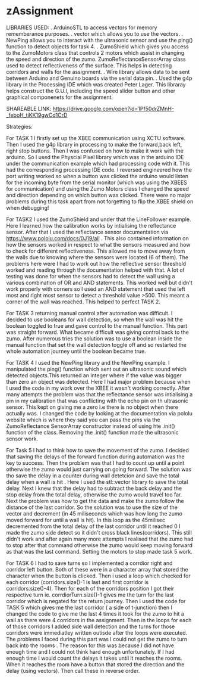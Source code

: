 # zAssignment

LIBRARIES USED:
. ArduinoSTL to access vectors for memory rememberance purposes.
. vector which allows you to use the vectors. 
. NewPing allows you to interact with the ultrasonic sensor and use the ping() function to detect objects for task 4.
. ZumoShield which gives you access to the ZumoMotors class that controls 2 motors which assist in changing the speed and direction of the   zumo. ZumoReflectanceSensorArray class used to detect reflectiveness of the surface. This helps in detecting corridors and walls for the assignment.
. Wire library allows data to be sent between Arduino and Genuino boards via the serial data pin.
. Used the g4p library in the Processing IDE which was created Peter Lager. This libraray helps construct the G.U.I, including the   speed slider button and other graphical componenets for the assignment.

SHAREABLE LINK: https://drive.google.com/open?id=1Pf50drZMnH-_feboH_tiKK19gwCd1CrD

Strategies:

For TASK 1 I firstly set up the XBEE communication using XCTU software. Then I used the g4p library in processing to make the forward,back left, right stop buttons. Then I was confused on how to make it work with the arduino. So I used the Physcial Pixel library which was in the arduino IDE under the communication example which had processing code with it. This had the corresponding processing IDE code. I reversed engineered how the port writing worked so when a button was clicked the arduino would listen for the incoming byte from the serial monitor (which was using the XBEES for communication) and using the Zumo Motors class  I changed the speed and direction depending on which button was clicked. There were no major problems during this task apart from not forgetting to flip the XBEE shield on when debugging!

For TASK2 I used the ZumoShield and under that the LineFollower example. Here I learned how the calibration works by intialising the reflectance sensor. After that I used the reflectance sensor documentation via https://www.pololu.com/docs/0J19/all . This also contained information on how the sensors worked in respect to what the sensors measured and how to check for different reflectiveness. This allowed me to move away from the walls due to knowing where the sensors were located (6 of them). The problems here were I had to work out how the reflective sensor threshold worked and reading through the documentation helped with that. A lot of testing was done for when the sensors had to detect the wall using a various combination of OR and AND statements. This worked well but didn't work properly with corners so I used an AND statement that used the left most and right most sensor to detect a threshold value >500. This meant a corner of the wall was reached. This helped to perfect TASK 2.

For TASK 3 returning manual control after automation was difficult. I decided to use booleans for wall detection, so when the wall was hit the boolean toggled to true and gave control to the manual function. This part was straight forward. What became difficult was giving control back to the zumo. After numerous tries the solution was to use a boolean inside the manual function that set the wall detection toggle off and so restarted the whole automation journey until the boolean became true.

For TASK 4 I used the NewPing library and the NewPing example. I manipulated the ping() function which sent out an ultrasonic sound which detected objects.This returned an integer where if the value was bigger than zero an object was detected. Here I had major problem because when I used the code in my work over the XBEE it wasn't working correctly. After many attempts the problem was that the reflectance sensor was intialising a pin in my calibration that was conflicting with the echo pin on th ultrasonic sensor. This kept on giving me a zero i.e there is no object when there actually was. I changed the code by looking at the documentation via 
pololu website which is where they said you can pass the pins via the ZumoReflectance SensorArray constructor instead of using hte .init() function of the class. Removing the .init() function made the ultrasonic sensor work.

For Task 5 I had to think how to save the movement of the zumo. I decided that saving the delays of the forward function during automation was the key to success. Then the problem was that I had to count up until a point otherwise the zumo would just carrying on going forward. The solution was tho save the delay in a counter during wall detetcion and save the total delay when a wall is hit . Here I used the stl::vector library to save the total delay. Next I knew that the delay had to subtract the back delay and the stop delay from the total delay, otherwise the zumo would travel too far. Next the problem was how to get the data and make the zumo follow the distance of the last corridor. So the solution was to use the size of the vector and decrement (in 45 miliseconds which was how long the zumo moved forward for until a wall is hit). In this loop as the 45milisec decremented from the total delay of the last corridor until it reached 0 I made the zumo side detect so it didn't cross black lines(corridors). This still didn't work and after again many more attempts I realised that the zumo had to stop after that command otherwise the zumo would keep moving forward as that was the last command. Setting the motors to stop made task 5 work.

For TASK 6 I had to save turns so I implemented a corrdior right and corridor left button. Both of these were in a character array that stored the character when the button is clicked. Then i used a loop which checked for each corridor (corridors.size()-1 is last and first corridor is corridors.size()-4). Then for each of the corridors position I got their respective turn ie. corrdiorTurn.size()-1 gives me the turn for the last corridor which is negated for the return journey. Then I used the code for TASK 5 which gives me the last corridor ( a side of t-junction) then I changed the code to give me the last 4 times it took for the zumo to hit a wall as there were 4 corridors in the assignment. Then in the loops for each of those corridors I added side wall detection and the turns for those corridors were immediatley written outisde after the loops were executed. The problems I faced during this part was I could not get the zumo to turn back into the rooms . The reason for this was because I did not have enough time and I could not think hard enough unfortunately. If I had enough time I would count the delays it takes until it reaches the rooms. When it reaches the room have a button that stored the direction and the delay (using vectors). Then call these in reverse order. 
